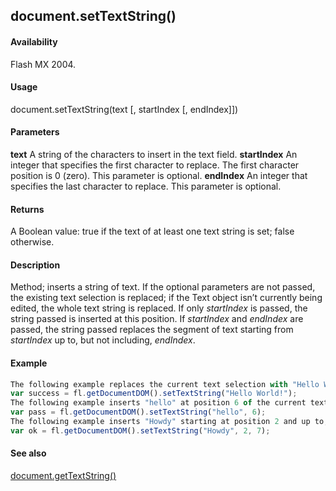 ## document.setTextString()

#### Availability

Flash MX 2004.

#### Usage

document.setTextString(text \[, startIndex \[, endIndex\]\])

#### Parameters

**text** A string of the characters to insert in the text field.
**startIndex** An integer that specifies the first character to replace. The first character position is 0 (zero). This parameter is optional.
**endIndex** An integer that specifies the last character to replace. This parameter is optional.

#### Returns

A Boolean value: true if the text of at least one text string is set; false otherwise.

#### Description

Method; inserts a string of text. If the optional parameters are not passed, the existing text selection is replaced; if the Text object isn’t currently being edited, the whole text string is replaced. If only *startIndex* is passed, the string passed is inserted at this position. If *startIndex* and *endIndex* are passed, the string passed replaces the segment of text starting from *startIndex* up to, but not including, *endIndex*.

#### Example

```javascript
The following example replaces the current text selection with "Hello World":
var success = fl.getDocumentDOM().setTextString("Hello World!");
The following example inserts "hello" at position 6 of the current text selection:
var pass = fl.getDocumentDOM().setTextString("hello", 6);
The following example inserts "Howdy" starting at position 2 and up to, but not including, position 7 of the current text selection:
var ok = fl.getDocumentDOM().setTextString("Howdy", 2, 7);

```
#### See also

[document.getTextString()](../Document_object/docume87.md)
